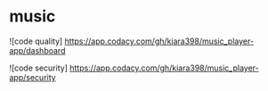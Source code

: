 # music
![code quality] https://app.codacy.com/gh/kiara398/music_player-app/dashboard 

![code security] https://app.codacy.com/gh/kiara398/music_player-app/security

